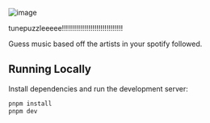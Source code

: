 ![image](https://github.com/user-attachments/assets/33590af5-ba45-4899-8204-5a9525af4559)

tunepuzzleeeee!!!!!!!!!!!!!!!!!!!!!!!!!!!!!!

Guess music based off the artists in your spotify followed.

## Running Locally

Install dependencies and run the development server:

```bash
pnpm install
pnpm dev
```
